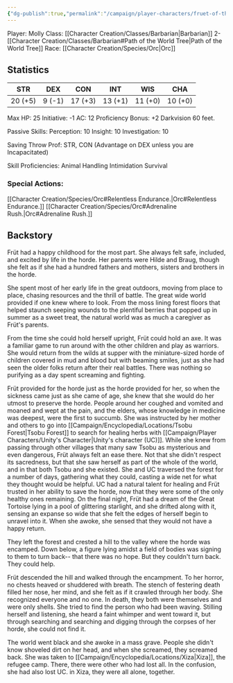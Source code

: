 ```yaml
---
{"dg-publish":true,"permalink":"/campaign/player-characters/fruet-of-the-leum-clan/"}
---
```


Player: Molly
Class: [[Character Creation/Classes/Barbarian\|Barbarian]] 2- [[Character Creation/Classes/Barbarian#Path of the World Tree\|Path of the World Tree]]
Race: [[Character Creation/Species/Orc\|Orc]]

## Statistics

| STR     | DEX    | CON     | INT     | WIS     | CHA     |
| ------- | ------ | ------- | ------- | ------- | ------- |
| 20 (+5) | 9 (-1) | 17 (+3) | 13 (+1) | 11 (+0) | 10 (+0) |
Max HP: 25
Initiative: -1
AC: 12
Proficiency Bonus: +2
Darkvision 60 feet.

Passive Skills:
Perception: 10
Insight: 10
Investigation: 10

Saving Throw Prof: STR, CON
(Advantage on DEX unless you are Incapacitated)

Skill Proficiencies:
Animal Handling
Intimidation
Survival

### Special Actions: 

[[Character Creation/Species/Orc#Relentless Endurance.\|Orc#Relentless Endurance.]]
[[Character Creation/Species/Orc#Adrenaline Rush.\|Orc#Adrenaline Rush.]]

## Backstory
Früt had a happy childhood for the most part. She always felt safe, included, and excited by life in the horde. Her parents were Hilde and Braug, though she felt as if she had a hundred fathers and mothers, sisters and brothers in the horde.

She spent most of her early life in the great outdoors, moving from place to place, chasing resources and the thrill of battle. The great wide world provided if one knew where to look. From the moss lining forest floors that helped staunch seeping wounds to the plentiful berries that popped up in summer as a sweet treat, the natural world was as much a caregiver as Früt's parents.

From the time she could hold herself upright, Früt could hold an axe. It was a familiar game to run around with the other children and play as warriors. She would return from the wilds at supper with the miniature-sized horde of children covered in mud and blood but with beaming smiles, just as she had seen the older folks return after their real battles. There was nothing so purifying as a day spent screaming and fighting.

Früt provided for the horde just as the horde provided for her, so when the sickness came just as she came of age, she knew that she would do her utmost to preserve the horde. People around her coughed and vomited and moaned and wept at the pain, and the elders, whose knowledge in medicine was deepest, were the first to succumb. She was instructed by her mother and others to go into [[Campaign/Encyclopedia/Locations/Tsobu Forest\|Tsobu Forest]] to search for healing herbs with [[Campaign/Player Characters/Unity's Character\|Unity's character (UC)]]. While she knew from passing through other villages that many saw Tsobu as mysterious and even dangerous, Früt always felt an ease there. Not that she didn't respect its sacredness, but that she saw herself as part of the whole of the world, and in that both Tsobu and she existed. She and UC traversed the forest for a number of days, gathering what they could, casting a wide net for what they thought would be helpful. UC had a natural talent for healing and Früt trusted in her ability to save the horde, now that they were some of the only healthy ones remaining. On the final night, Früt had a dream of the Great Tortoise lying in a pool of glittering starlight, and she drifted along with it, sensing an expanse so wide that she felt the edges of herself begin to unravel into it. When she awoke, she sensed that they would not have a happy return.

They left the forest and crested a hill to the valley where the horde was encamped. Down below, a figure lying amidst a field of bodies was signing to them to turn back-- that there was no hope. But they couldn't turn back. They could help.

Früt descended the hill and walked through the encampment. To her horror, no chests heaved or shuddered with breath. The stench of festering death filled her nose, her mind, and she felt as if it crawled through her body. She recognized everyone and no one. In death, they both were themselves and were only shells. She tried to find the person who had been waving. Stilling herself and listening, she heard a faint whimper and went toward it, but through searching and searching and digging through the corpses of her horde, she could not find it.

The world went black and she awoke in a mass grave. People she didn't know shoveled dirt on her head, and when she screamed, they screamed back. She was taken to [[Campaign/Encyclopedia/Locations/Xiza\|Xiza]], the refugee camp. There, there were other who had lost all. In the confusion, she had also lost UC. in Xiza, they were all alone, together.